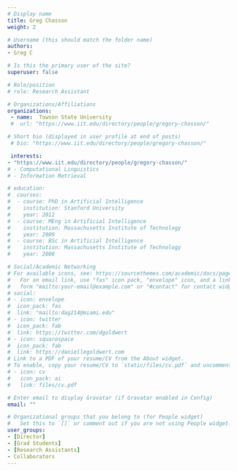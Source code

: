 ```yaml
---
# Display name
title: Greg Chasson
weight: 2

# Username (this should match the folder name)
authors:
- Greg C

# Is this the primary user of the site?
superuser: false

# Role/position
# role: Research Assistant

# Organizations/Affiliations
organizations:
 - name:  Towson State University
 #  url: "https://www.iit.edu/directory/people/gregory-chasson/"

# Short bio (displayed in user profile at end of posts)
 # bio: "https://www.iit.edu/directory/people/gregory-chasson/"

 interests:
- "https://www.iit.edu/directory/people/gregory-chasson/"
# - Computational Linguistics
# - Information Retrieval

# education:
#  courses:
#  - course: PhD in Artificial Intelligence
#    institution: Stanford University
#    year: 2012
#  - course: MEng in Artificial Intelligence
#    institution: Massachusetts Institute of Technology
#    year: 2009
#  - course: BSc in Artificial Intelligence
#    institution: Massachusetts Institute of Technology
#    year: 2008

# Social/Academic Networking
# For available icons, see: https://sourcethemes.com/academic/docs/page-builder/#icons
#   For an email link, use "fas" icon pack, "envelope" icon, and a link in the
#   form "mailto:your-email@example.com" or "#contact" for contact widget.
# social:
# - icon: envelope
#  icon_pack: fas
#  link: "mailto:dag214@miami.edu"
# - icon: twitter
#  icon_pack: fab
#  link: https://twitter.com/dgoldwert
# - icon: squarespace
#  icon_pack: fab
#  link: https://daniellegoldwert.com
# Link to a PDF of your resume/CV from the About widget.
# To enable, copy your resume/CV to `static/files/cv.pdf` and uncomment the lines below.
# - icon: cv
#   icon_pack: ai
#   link: files/cv.pdf

# Enter email to display Gravatar (if Gravatar enabled in Config)
email: ""

# Organizational groups that you belong to (for People widget)
#   Set this to `[]` or comment out if you are not using People widget.
user_groups:
- [Director]
- [Grad Students]
- [Research Assistants]
- Collaborators
---
```


